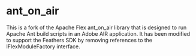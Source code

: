 # ant_on_air

This is a fork of the Apache Flex ant_on_air library that is designed to run Apache Ant build scripts in an Adobe AIR application. It has been modified to support the Feathers SDK by removing references to the IFlexModuleFactory interface.